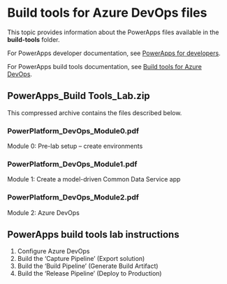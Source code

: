 # Build tools for Azure DevOps files

This topic provides information about the PowerApps files available in the **build-tools** folder.

For PowerApps developer documentation, see [PowerApps for developers](https://docs.microsoft.com/powerapps/#pivot=home&panel=developer).

For PowerApps build tools documentation, see [ Build tools for Azure DevOps](https://docs.microsoft.com/en-us/powerapps/developer/common-data-service/build-tools-overview).



## PowerApps_Build Tools_Lab.zip

This compressed archive contains the files described below.

### PowerPlatform_DevOps_Module0.pdf

Module 0: Pre-lab setup – create environments

### PowerPlatform_DevOps_Module1.pdf

Module 1: Create a model-driven Common Data Service app

### PowerPlatform_DevOps_Module2.pdf

Module 2: Azure DevOps

## PowerApps build tools lab instructions

1.	Configure Azure DevOps
2.	Build the ‘Capture Pipeline’ (Export solution)
3.	Build the ‘Build Pipeline’ (Generate Build Artifact)
4.	Build the ‘Release Pipeline’ (Deploy to Production)

